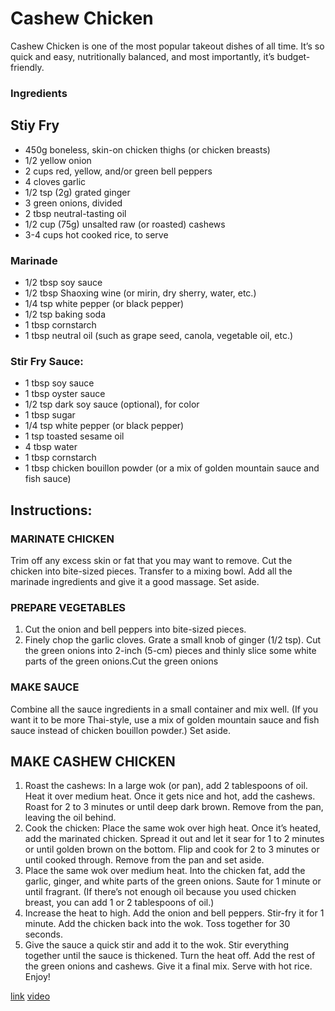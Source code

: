 # Cashew Chicken

Cashew Chicken is one of the most popular takeout dishes of all time. It’s so quick and easy, nutritionally balanced, and most importantly, it’s budget-friendly.

### Ingredients

## Stiy Fry

* 450g boneless, skin-on chicken thighs (or chicken breasts)
* 1/2 yellow onion
* 2 cups red, yellow, and/or green bell peppers
* 4 cloves garlic
* 1/2 tsp (2g) grated ginger
* 3 green onions, divided
* 2 tbsp neutral-tasting oil
* 1/2 cup (75g) unsalted raw (or roasted) cashews
* 3-4 cups hot cooked rice, to serve

### Marinade
* 1/2 tbsp soy sauce
* 1/2 tbsp Shaoxing wine (or mirin, dry sherry, water, etc.)
* 1/4 tsp white pepper (or black pepper)
* 1/2 tsp baking soda
* 1 tbsp cornstarch
* 1 tbsp neutral oil (such as grape seed, canola, vegetable oil, etc.)

### Stir Fry Sauce:
* 1 tbsp soy sauce
* 1 tbsp oyster sauce
* 1/2 tsp dark soy sauce (optional), for color
* 1 tbsp sugar
* 1/4 tsp white pepper (or black pepper)
* 1 tsp toasted sesame oil
* 4 tbsp water
* 1 tbsp cornstarch
* 1 tbsp chicken bouillon powder (or a mix of golden mountain sauce and fish sauce)

## Instructions:

### MARINATE CHICKEN
Trim off any excess skin or fat that you may want to remove. Cut the chicken into bite-sized pieces. Transfer to a mixing bowl. Add all the marinade ingredients and give it a good massage. Set aside.

### PREPARE VEGETABLES
1. Cut the onion and bell peppers into bite-sized pieces.
2. Finely chop the garlic cloves. Grate a small knob of ginger (1/2 tsp). Cut the green onions into 2-inch (5-cm) pieces and thinly slice some white parts of the green onions.Cut the green onions

### MAKE SAUCE
Combine all the sauce ingredients in a small container and mix well. (If you want it to be more Thai-style, use a mix of golden mountain sauce and fish sauce instead of chicken bouillon powder.) Set aside.

## MAKE CASHEW CHICKEN
1. Roast the cashews: In a large wok (or pan), add 2 tablespoons of oil. Heat it over medium heat. Once it gets nice and hot, add the cashews. Roast for 2 to 3 minutes or until deep dark brown. Remove from the pan, leaving the oil behind.
2. Cook the chicken: Place the same wok over high heat. Once it’s heated, add the marinated chicken. Spread it out and let it sear for 1 to 2 minutes or until golden brown on the bottom. Flip and cook for 2 to 3 minutes or until cooked through. Remove from the pan and set aside.
3. Place the same wok over medium heat. Into the chicken fat, add the garlic, ginger, and white parts of the green onions. Saute for 1 minute or until fragrant. (If there’s not enough oil because you used chicken breast, you can add 1 or 2 tablespoons of oil.)
4. Increase the heat to high. Add the onion and bell peppers. Stir-fry it for 1 minute. Add the chicken back into the wok. Toss together for 30 seconds.
5. Give the sauce a quick stir and add it to the wok. Stir everything together until the sauce is thickened. Turn the heat off. Add the rest of the green onions and cashews. Give it a final mix. Serve with hot rice. Enjoy!

[link](https://aaronandclaire.com/easy-cashew-chicken/)
[video](https://youtu.be/Fjxv5_BaBDk)